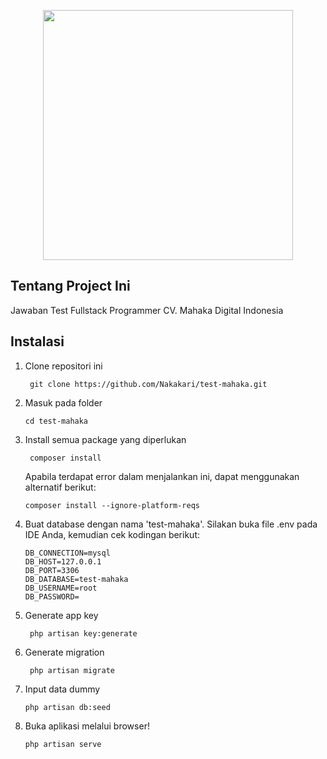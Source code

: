 <p align="center"><a href="https://laravel.com" target="_blank"><img src="https://raw.githubusercontent.com/laravel/art/master/logo-lockup/5%20SVG/2%20CMYK/1%20Full%20Color/laravel-logolockup-cmyk-red.svg" width="400"></a></p>

## Tentang Project Ini
Jawaban Test Fullstack Programmer CV. Mahaka Digital Indonesia

## Instalasi
1. Clone repositori ini
   ```
    git clone https://github.com/Nakakari/test-mahaka.git
   ```
2. Masuk pada folder
    ```
    cd test-mahaka
    ```
3. Install semua package yang diperlukan
    ```
     composer install
    ```
    Apabila terdapat error dalam menjalankan ini, dapat menggunakan alternatif berikut:
    ```
    composer install --ignore-platform-reqs 
    ```
4. Buat database dengan nama 'test-mahaka'.
    Silakan buka file .env pada IDE Anda, kemudian cek kodingan berikut:
    ```
    DB_CONNECTION=mysql
    DB_HOST=127.0.0.1
    DB_PORT=3306
    DB_DATABASE=test-mahaka
    DB_USERNAME=root
    DB_PASSWORD=
    ```
5. Generate app key
    ```
     php artisan key:generate
    ```
6. Generate migration
    ```
     php artisan migrate
    ```
7. Input data dummy
    ```
    php artisan db:seed
    ```
8. Buka aplikasi melalui browser!
    ```
    php artisan serve
    ```